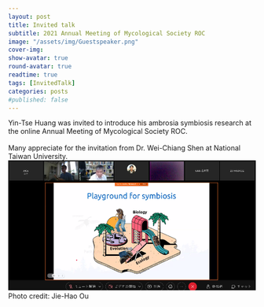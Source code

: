 ```yaml
---
layout: post
title: Invited talk
subtitle: 2021 Annual Meeting of Mycological Society ROC
image: "/assets/img/Guestspeaker.png" 
cover-img:
show-avatar: true
round-avatar: true
readtime: true
tags: [InvitedTalk]
categories: posts
#published: false
---
```


Yin-Tse Huang was invited to introduce his ambrosia symbiosis research at the online Annual Meeting of Mycological Society ROC. <br>
<br>
Many appreciate for the invitation from Dr. Wei-Chiang Shen at National Taiwan University.<br>
![](/assets/img/TMAM.png)
Photo credit: Jie-Hao Ou
